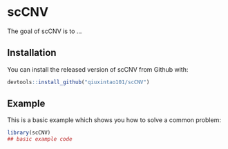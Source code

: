 
# scCNV

<!-- badges: start -->
<!-- badges: end -->

The goal of scCNV is to ...

## Installation

You can install the released version of scCNV from Github with:

``` r
devtools::install_github("qiuxintao101/scCNV")
```

## Example

This is a basic example which shows you how to solve a common problem:

``` r
library(scCNV)
## basic example code
```

